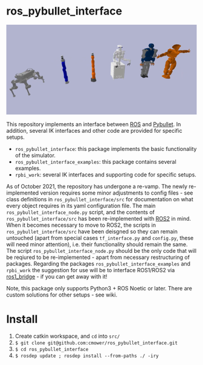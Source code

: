 # ros_pybullet_interface

![alt text](https://github.com/cmower/ros_pybullet_interface/blob/chris-revamp/doc/rpbi.png?raw=true)

This repository implements an interface between [ROS](https://www.ros.org/) and [Pybullet](https://pybullet.org/wordpress/).
In addition, several IK interfaces and other code are provided for specific setups.

* `ros_pybullet_interface`: this package implements the basic functionality of the simulator.
* `ros_pybullet_interface_examples`: this package contains several examples.
* `rpbi_work`: several IK interfaces and supporting code for specific setups.

As of October 2021, the repository has undergone a re-vamp.
The newly re-implemented version requires some minor adjustments to config files - see class definitions in `ros_pybullet_interface/src` for documentation on what every object requires in its yaml configuration file.
The main `ros_pybullet_interface_node.py` script, and the contents of `ros_pybullet_interface/src` has been re-implemented with [ROS2](https://docs.ros.org/en/foxy/index.html) in mind.
When it becomes necessary to move to ROS2, the scripts in `ros_pybullet_interface/src` have been deisgned so they can remain untouched (apart from special cases `tf_interface.py` and `config.py`, these will need minor attention), i.e. their functionality should remain the same.
The script `ros_pybullet_interface_node.py` should be the only code that will be reqiured to be re-implemented - apart from necessary restructuring of packages.
Regarding the packages `ros_pybullet_interface_examples` and `rpbi_work` the suggestion for use will be to interface ROS1/ROS2 via [ros1_bridge](https://github.com/ros2/ros1_bridge) - if you can get away with it!

Note, this package only supports Python3 + ROS Noetic or later.
There are custom solutions for other setups - see wiki.

# Install

1. Create catkin workspace, and `cd` into `src/`
1. `$ git clone git@github.com:cmower/ros_pybullet_interface.git`
1. `$ cd ros_pybullet_interface`
1. `$ rosdep update ; rosdep install --from-paths ./ -iry`

